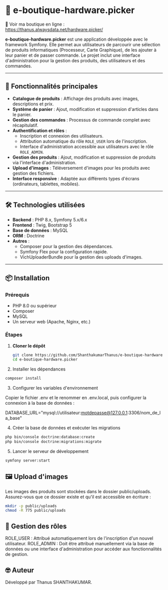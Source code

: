 # 🛒 e-boutique-hardware.picker

🔗 Voir ma boutique en ligne : https://thanus.alwaysdata.net/hardware.picker/

**e-boutique-hardware.picker** est une application développée avec le framework Symfony. Elle permet aux utilisateurs de parcourir une sélection de produits informatiques (Processeur, Carte Graphique), de les ajouter à leur panier et de passer commande. Le projet inclut une interface d'administration pour la gestion des produits, des utilisateurs et des commandes.

---

## 🚀 Fonctionnalités principales

- **Catalogue de produits** : Affichage des produits avec images, descriptions et prix.
- **Système de panier** : Ajout, modification et suppression d'articles dans le panier.
- **Gestion des commandes** : Processus de commande complet avec récapitulatif.
- **Authentification et rôles** :
  - Inscription et connexion des utilisateurs.
  - Attribution automatique du rôle `ROLE_USER` lors de l'inscription.
  - Interface d'administration accessible aux utilisateurs avec le rôle `ROLE_ADMIN`.
- **Gestion des produits** : Ajout, modification et suppression de produits via l'interface d'administration.
- **Upload d'images** : Téléversement d'images pour les produits avec gestion des fichiers.
- **Interface responsive** : Adaptée aux différents types d'écrans (ordinateurs, tablettes, mobiles).

---

## 🛠️ Technologies utilisées

- **Backend** : PHP 8.x, Symfony 5.x/6.x
- **Frontend** : Twig, Bootstrap 5
- **Base de données** : MySQL
- **ORM** : Doctrine
- **Autres** :
  - Composer pour la gestion des dépendances.
  - Symfony Flex pour la configuration rapide.
  - VichUploaderBundle pour la gestion des uploads d'images.

---

## 📦 Installation

### Prérequis

- PHP 8.0 ou supérieur
- Composer
- MySQL
- Un serveur web (Apache, Nginx, etc.)

### Étapes

1. **Cloner le dépôt**

   ```bash
   git clone https://github.com/ShanthakumarThanus/e-boutique-hardware.picker.git
   cd e-boutique-hardware.picker

2. Installer les dépendances

```bash
composer install
```

3. Configurer les variables d'environnement

Copier le fichier .env et le renommer en .env.local, puis configurer la connexion à la base de données :

DATABASE_URL="mysql://utilisateur:motdepasse@127.0.0.1:3306/nom_de_la_base"

4. Créer la base de données et exécuter les migrations

```bash
php bin/console doctrine:database:create
php bin/console doctrine:migrations:migrate
```

5. Lancer le serveur de développement

```bash
symfony server:start
```

## 🖼️ Upload d'images

Les images des produits sont stockées dans le dossier public/uploads. Assurez-vous que ce dossier existe et qu'il est accessible en écriture :

```bash
mkdir -p public/uploads
chmod -R 775 public/uploads
```

## 🔐 Gestion des rôles

ROLE_USER : Attribué automatiquement lors de l'inscription d'un nouvel utilisateur.
ROLE_ADMIN : Doit être attribué manuellement via la base de données ou une interface d'administration pour accéder aux fonctionnalités de gestion.

## 🤓 Auteur

Développé par Thanus SHANTHAKUMAR.
